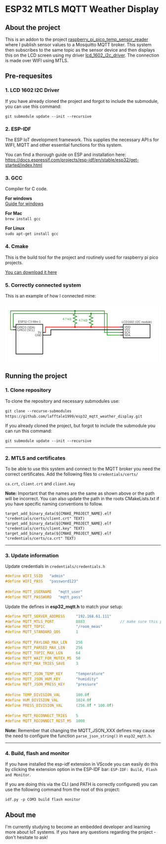 # ESP32 MTLS MQTT Weather Display

## About the project
This is an addon to the project [raspberry_pi_pico_temp_sensor_reader](https://github.com/lafftale1999/raspberry_pi_pico_temp_sensor_reader.git) where I publish sensor values to a Mosquitto MQTT broker. This system then subscribes to the same topic as the sensor device and then displays this on the LCD screen using my driver [lcd_1602_i2c_driver](https://github.com/lafftale1999/lcd_1602_i2c_driver.git). The connection is made over WIFI using MTLS.

## Pre-requesites

### 1. LCD 1602 I2C Driver
If you have already cloned the project and forgot to include the submodule, you can use this command:

`git submodule update --init --recursive`

### 2. ESP-IDF
The ESP IoT development framework. This supplies the necessary API:s for WIFI, MQTT and other essential functions for this system.

You can find a thorough guide on ESP and installation here: https://docs.espressif.com/projects/esp-idf/en/stable/esp32/get-started/index.html

### 3. GCC
Compiler for C code.

**For windows**  
[Guide for windows](https://medium.com/@anazilthottunghal/a-guide-to-installing-gcc-on-windows-5cc95c2f38c4)

**For Mac**  
`brew install gcc`

**For Linux**  
`sudo apt-get install gcc`

### 4. Cmake
This is the build tool for the project and routinely used for raspberry pi pico projects.

[You can download it here](https://cmake.org/download/)

### 5. Correctly connected system
This is an example of how I connected mine:

![Circuit diagram for the pico w and bme280](resources/circuit.png)

## Running the project

### 1. Clone repository
To clone the repository and necessary submodules use:

`git clone --recurse-submodules https://github.com/lafftale1999/esp32_mqtt_weather_display.git`

If you already cloned the project, but forgot to include the submodule you can run this command:

`git submodule update --init --recursive`

---

### 2. MTLS and certificates
To be able to use this system and connect to the MQTT broker you need the correct certificates. Add the following files to `credentials/certs/`

`ca.crt`, `client.crt` and `client.key`

**Note:** Important that the names are the same as shown above or the path will be incorrect. You can also update the path in the roots CMakeLists.txt if you have specific naming conventions to follow.

```
target_add_binary_data(${CMAKE_PROJECT_NAME}.elf "credentials/certs/client.crt" TEXT)
target_add_binary_data(${CMAKE_PROJECT_NAME}.elf "credentials/certs/client.key" TEXT)
target_add_binary_data(${CMAKE_PROJECT_NAME}.elf "credentials/certs/ca.crt" TEXT)
```

---

### 3. Update information
Update credentials in `credentials/credentials.h`
```c
#define WIFI_SSID   "admin"
#define WIFI_PASS   "password123"

#define MQTT_USERNAME   "mqtt_user"
#define MQTT_PASSWORD   "mqtt_pass"
```

Update the defines in **esp32_mqtt.h** to match your setup:
```c
#define MQTT_SERVER_ADDRESS     "192.168.61.111"
#define MQTT_MTLS_PORT          8883                // make sure this port supports mtls
#define MQTT_TOPIC              "/room_meas"        
#define MQTT_STANDARD_QOS       1

#define MQTT_PAYLOAD_MAX_LEN    256
#define MQTT_PARSED_MAX_LEN     256
#define MQTT_TOPIC_MAX_LEN      64
#define MQTT_WAIT_FOR_MUTEX_MS  50
#define MQTT_MAX_TRIES_SAVE     3

#define MQTT_JSON_TEMP_KEY      "temperature"
#define MQTT_JSON_HUM_KEY       "humidity"
#define MQTT_JSON_PRESS_KEY     "pressure"

#define TEMP_DIVISION_VAL       100.0f
#define HUM_DIVISION_VAL        1024.0f
#define PRESS_DIVISION_VAL      (256.0f * 100.0f) 

#define MQTT_RECONNECT_TRIES    5
#define MQTT_RECONNECT_REST_MS  1000
```

**Note:** Remember that changing the MQTT_JSON_XXX defines may cause the need to configure the function `parse_json_string()` in `esp32_mqtt.h`.

---

### 4. Build, flash and monitor
If you have installed the esp-idf extension in VScode you can easily do this by clicking the extension option in the ESP-IDF bar: `ESP-IDF: Build, Flash and Monitor`.

If you are doing this via the CLI (and PATH is correctly configured) you can use the following command from the root of this project:

`idf.py -p COM3 build flash monitor`

## About me
I'm currently studying to become an embedded developer and learning more about IoT systems. If you have any questions regarding the project - don't hesitate to ask!